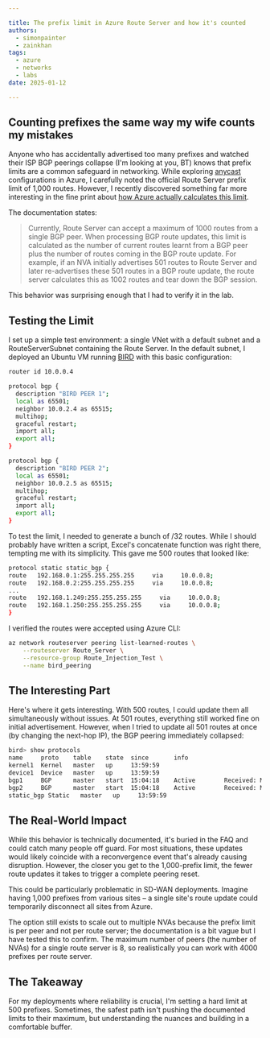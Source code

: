 ```yaml
---

title: The prefix limit in Azure Route Server and how it's counted
authors: 
  - simonpainter
  - zainkhan
tags:
  - azure
  - networks
  - labs
date: 2025-01-12

---
```

## Counting prefixes the same way my wife counts my mistakes

Anyone who has accidentally advertised too many prefixes and watched their ISP BGP peerings collapse (I'm looking at you, BT) knows that prefix limits are a common safeguard in networking. While exploring [anycast](anycast-route-server.md) configurations in Azure, I carefully noted the official Route Server prefix limit of 1,000 routes. However, I recently discovered something far more interesting in the fine print about [how Azure actually calculates this limit](https://learn.microsoft.com/en-us/azure/route-server/route-server-faq#how-is-the-1000-route-limit-calculated-on-a-bgp-peering-session-between-an-nva-and-azure-route-server).
<!-- truncate -->
The documentation states:

> Currently, Route Server can accept a maximum of 1000 routes from a single BGP peer. When processing BGP route updates, this limit is calculated as the number of current routes learnt from a BGP peer plus the number of routes coming in the BGP route update. For example, if an NVA initially advertises 501 routes to Route Server and later re-advertises these 501 routes in a BGP route update, the route server calculates this as 1002 routes and tear down the BGP session.

This behavior was surprising enough that I had to verify it in the lab.

## Testing the Limit

I set up a simple test environment: a single VNet with a default subnet and a RouteServerSubnet containing the Route Server. In the default subnet, I deployed an Ubuntu VM running [BIRD](https://bird.network.cz) with this basic configuration:

```bash
router id 10.0.0.4

protocol bgp {
  description "BIRD PEER 1";
  local as 65501;
  neighbor 10.0.2.4 as 65515;
  multihop;
  graceful restart;
  import all;
  export all;
}

protocol bgp {
  description "BIRD PEER 2";
  local as 65501;
  neighbor 10.0.2.5 as 65515;
  multihop;
  graceful restart;
  import all;
  export all;
}
```

To test the limit, I needed to generate a bunch of /32 routes. While I should probably have written a script, Excel's concatenate function was right there, tempting me with its simplicity. This gave me 500 routes that looked like:

```bash
protocol static static_bgp {
route   192.168.0.1:255.255.255.255     via     10.0.0.8;
route   192.168.0.2:255.255.255.255     via     10.0.0.8;
...
route   192.168.1.249:255.255.255.255     via     10.0.0.8;
route   192.168.1.250:255.255.255.255     via     10.0.0.8;
}
```

I verified the routes were accepted using Azure CLI:

```bash
az network routeserver peering list-learned-routes \
    --routeserver Route_Server \
    --resource-group Route_Injection_Test \
    --name bird_peering
```

## The Interesting Part

Here's where it gets interesting. With 500 routes, I could update them all simultaneously without issues. At 501 routes, everything still worked fine on initial advertisement. However, when I tried to update all 501 routes at once (by changing the next-hop IP), the BGP peering immediately collapsed:

```bash
bird> show protocols 
name     proto    table    state  since       info
kernel1  Kernel   master   up     13:59:59    
device1  Device   master   up     13:59:59    
bgp1     BGP      master   start  15:04:18    Active        Received: Maximum number of prefixes reached
bgp2     BGP      master   start  15:04:18    Active        Received: Maximum number of prefixes reached
static_bgp Static   master   up     13:59:59    
```

## The Real-World Impact

While this behavior is technically documented, it's buried in the FAQ and could catch many people off guard. For most situations, these updates would likely coincide with a reconvergence event that's already causing disruption. However, the closer you get to the 1,000-prefix limit, the fewer route updates it takes to trigger a complete peering reset.

This could be particularly problematic in SD-WAN deployments. Imagine having 1,000 prefixes from various sites – a single site's route update could temporarily disconnect all sites from Azure.

The option still exists to scale out to multiple NVAs because the prefix limit is per peer and not per route server; the documentation is a bit vague but I have tested this to confirm. The maximum number of peers (the number of NVAs) for a single route server is 8, so realistically you can work with 4000 prefixes per route server.

## The Takeaway

For my deployments where reliability is crucial, I'm setting a hard limit at 500 prefixes. Sometimes, the safest path isn't pushing the documented limits to their maximum, but understanding the nuances and building in a comfortable buffer.
